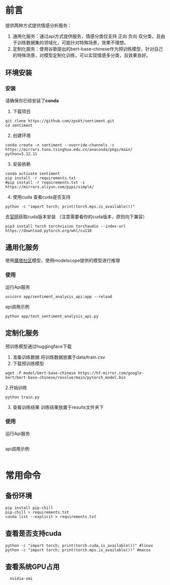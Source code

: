 # 前言
提供两种方式提供情感分析服务：
1. 通用化服务：通过api方式提供服务，情感分类仅支持 正向 负向 双分类，且由于训练数据集的领域化，可能针对特殊场景，效果不理想。
2. 定制化服务：使用谷歌提出的bert-base-chinese作为预训练模型，针对自己的特殊场景，对模型定制化训练，可以实现情感多分类，且效果良好。

## 环境安装
### 安装
请确保你已经安装了**conda**
1. 下载项目
```shell
git clone https://github.com/zpskt/sentiment.git
cd sentiment
```
2. 创建环境
```shell
conda create -n sentiment --override-channels -c https://mirrors.tuna.tsinghua.edu.cn/anaconda/pkgs/main/ python=3.12.11
```
3. 安装依赖
```shell
conda activate sentiment
pip install -r requirements.txt
#pip install -r requirements.txt -i https://mirrors.aliyun.com/pypi/simple/
```
4. 使用cuda
查看cuda是否支持
```shell
python -c "import torch; print(torch.mps.is_available())"
```
去[官网](https://pytorch.org/get-started/locally/)获取cuda版本安装 （注意需要看你的cuda版本，原则向下兼容）
```shell
pip3 install torch torchvision torchaudio --index-url https://download.pytorch.org/whl/cu118
```

## 通用化服务
使用[魔塔社区](https://www.modelscope.cn/models/iic/nlp_structbert_nli_chinese-large)模型，使用modelscope提供的模型进行推理

### 使用
运行Api服务
```shell
uvicorn app/sentiment_analysis_api:app --reload
```
api调用示例
```shell
python app/test_sentiment_analysis_api.py
```
## 定制化服务
预训练模型通过huggingface下载
1. 准备训练数据
将训练数据放置于data/train.csv
2. 下载预训练模型
```shell
wget -P model/bert-base-chinese https://hf-mirror.com/google-bert/bert-base-chinese/resolve/main/pytorch_model.bin
```
2.开始训练
```shell
python train.py 
```
3. 查看训练结果
训练结果放置于results文件夹下
### 使用
运行Api服务
```shell
```
api调用示例
```shell
```

# 常用命令
## 备份环境
```shell
pip install pip-chill
pip-chill > requirements.txt
conda list --explicit > requirements.txt
```
## 查看是否支持cuda
```shell
python -c "import torch; print(torch.cuda.is_available())" #linux
python -c "import torch; print(torch.mps.is_available())" #macos
```
## 查看系统GPU占用
```shell
  nvidia-smi
```
